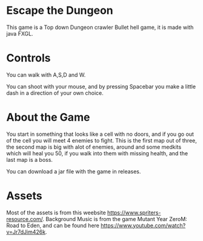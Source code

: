 # Escape the Dungeon

This game is a Top down Dungeon crawler Bullet hell game, it is made with java FXGL.

# Controls

You can walk with A,S,D and W.

You can shoot with your mouse, and by pressing Spacebar you make a little dash in a direction of your own choice.

# About the Game

You start in something that looks like a cell with no doors, and if you go out of the cell you will meet 4 enemies to fight.
This is the first map out of three, the second map is big with alot of enemies, around and some medkits which will heal you 50,
if you walk into them with missing health, and the last map is a boss.

You can download a jar file with the game in releases.

# Assets

Most of the assets is from this weebsite https://www.spriters-resource.com/.
Background Music is from the game Mutant Year ZeroM: Road to Eden, and can be found here https://www.youtube.com/watch?v=Jr7dJim426k.

